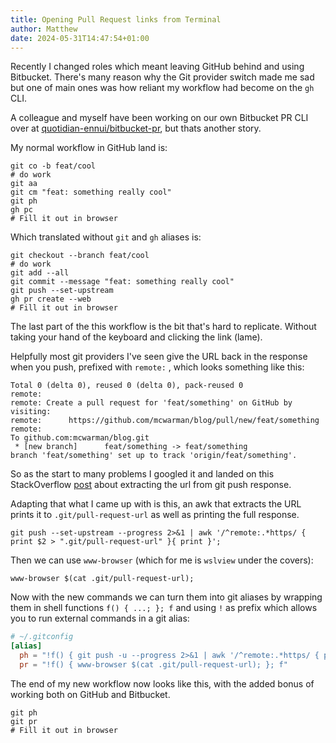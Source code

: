 ```yaml
---
title: Opening Pull Request links from Terminal
author: Matthew
date: 2024-05-31T14:47:54+01:00
---
```


Recently I changed roles which meant leaving GitHub behind and using Bitbucket. There's many reason why the Git provider switch made me sad but one of main ones was how reliant my workflow had become on the `gh` CLI.<!--more-->

A colleague and myself have been working on our own Bitbucket PR CLI over at [quotidian-ennui/bitbucket-pr](https://github.com/quotidian-ennui/bitbucket-pr/), but thats another story.

My normal workflow in GitHub land is:

```shell
git co -b feat/cool
# do work
git aa
git cm "feat: something really cool"
git ph
gh pc
# Fill it out in browser
```

Which translated without `git` and `gh` aliases is:

```shell
git checkout --branch feat/cool
# do work
git add --all
git commit --message "feat: something really cool"
git push --set-upstream
gh pr create --web
# Fill it out in browser
```

The last part of the this workflow is the bit that's hard to replicate. Without taking your hand of the keyboard and clicking the link (lame).

Helpfully most git providers I've seen give the URL back in the response when you push, prefixed with `remote:` , which looks something like this:

```text
Total 0 (delta 0), reused 0 (delta 0), pack-reused 0
remote:
remote: Create a pull request for 'feat/something' on GitHub by visiting:
remote:      https://github.com/mcwarman/blog/pull/new/feat/something
remote:
To github.com:mcwarman/blog.git
 * [new branch]      feat/something -> feat/something
branch 'feat/something' set up to track 'origin/feat/something'.
```

So as the start to many problems I googled it and landed on this StackOverflow [post](https://stackoverflow.com/questions/42927782/extract-url-from-git-push-remote-response) about extracting the url from git push response.

Adapting that what I came up with is this, an awk that extracts the URL prints it to `.git/pull-request-url` as well as printing the full response.

```shell
git push --set-upstream --progress 2>&1 | awk '/^remote:.*https/ { print $2 > ".git/pull-request-url" }{ print }';
```

Then we can use `www-browser` (which for me is `wslview` under the covers):

```shell
www-browser $(cat .git/pull-request-url);
```

Now with the new commands we can turn them into git aliases by wrapping them in shell functions  `f() { ...; }; f` and using `!` as prefix which allows you to run external commands in a git alias:

```toml
# ~/.gitconfig
[alias]
  ph = "!f() { git push -u --progress 2>&1 | awk '/^remote:.*https/ { print $2 > \".git/pull-request-url\" }{ print }'; }; f"
  pr = "!f() { www-browser $(cat .git/pull-request-url); }; f"
```

The end of my new workflow now looks like this, with the added bonus of working both on GitHub and Bitbucket.

```shell
git ph
git pr
# Fill it out in browser
```
